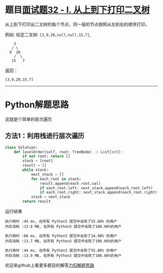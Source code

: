# 题目[面试题32 - I. 从上到下打印二叉树](https://leetcode-cn.com/problems/cong-shang-dao-xia-da-yin-er-cha-shu-lcof/)

从上到下打印出二叉树的每个节点，同一层的节点按照从左到右的顺序打印。

 

例如:
 给定二叉树: `[3,9,20,null,null,15,7]`,

```
    3
   / \
  9  20
    /  \
   15   7
```

返回：

```
[3,9,20,15,7]
```

*****

# Python解题思路

这就是个简单的层次遍历

## 方法1：利用栈进行层次遍历

```python
class Solution:
    def levelOrder(self, root: TreeNode) -> List[int]:
        if not root: return []
        stack = [root]
        result = []
        while stack:
            next_stack = []
            for each_root in stack:
                result.append(each_root.val)
                if each_root.left: next_stack.append(each_root.left)
                if each_root.right: next_stack.append(each_root.right)
            stack = next_stack
        return result
```

运行结果

```
执行用时 :44 ms, 在所有 Python3 提交中击败了55.80% 的用户
内存消耗 :13.8 MB, 在所有 Python3 提交中击败了100.00%的用户

执行用时 :60 ms, 在所有 Python3 提交中击败了14.98% 的用户
内存消耗 :13.7 MB, 在所有 Python3 提交中击败了100.00%的用户

执行用时 :44 ms, 在所有 Python3 提交中击败了55.80% 的用户
内存消耗 :13.9 MB, 在所有 Python3 提交中击败了100.00%的用户
```



欢迎来github上看更多题目的解答[力扣解题思路](https://github.com/WRAllen/LeetCode)

  